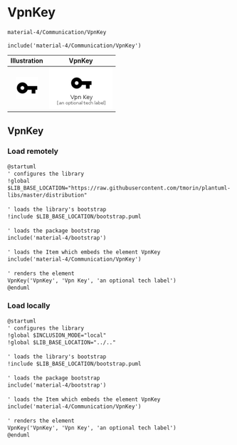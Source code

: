 # VpnKey


```text
material-4/Communication/VpnKey
```

```text
include('material-4/Communication/VpnKey')
```



| Illustration | VpnKey |
| :---: | :---: |
| ![illustration for Illustration](../../material-4/Communication/VpnKey.png) | ![illustration for VpnKey](../../material-4/Communication/VpnKey.Local.png) |




## VpnKey

### Load remotely
```plantuml
@startuml
' configures the library
!global $LIB_BASE_LOCATION="https://raw.githubusercontent.com/tmorin/plantuml-libs/master/distribution"

' loads the library's bootstrap
!include $LIB_BASE_LOCATION/bootstrap.puml

' loads the package bootstrap
include('material-4/bootstrap')

' loads the Item which embeds the element VpnKey
include('material-4/Communication/VpnKey')

' renders the element
VpnKey('VpnKey', 'Vpn Key', 'an optional tech label')
@enduml
```

### Load locally
```plantuml
@startuml
' configures the library
!global $INCLUSION_MODE="local"
!global $LIB_BASE_LOCATION="../.."

' loads the library's bootstrap
!include $LIB_BASE_LOCATION/bootstrap.puml

' loads the package bootstrap
include('material-4/bootstrap')

' loads the Item which embeds the element VpnKey
include('material-4/Communication/VpnKey')

' renders the element
VpnKey('VpnKey', 'Vpn Key', 'an optional tech label')
@enduml
```


